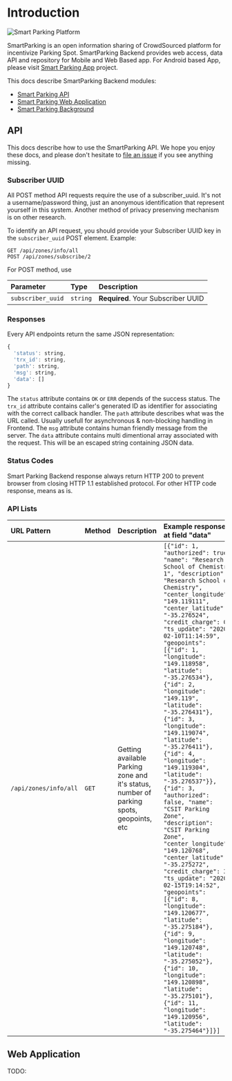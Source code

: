 # Introduction

![Smart Parking Platform](https://gitlab.anu.edu.au/u1063268/smart-parking-backend/raw/master/docs/platform.png "Smart Parking Platform")

SmartParking is an open information sharing of CrowdSourced platform for incentivize Parking Spot.
SmartParking Backend provides web access, data API and repository for Mobile and Web Based app. For Android based App, please visit [Smart Parking App](https://gitlab.anu.edu.au/u1063268/smart-parking-app) project.


This docs describe  SmartParking Backend modules:

- [Smart Parking API](#api)
- [Smart Parking Web Application](#web-application)
- [Smart Parking Background](#background)

## API
This docs describe how to use the SmartParking API. We hope you enjoy these docs, and please don't hesitate to [file an issue](https://gitlab.anu.edu.au/u1063268/smart-parking-backend/issues/new) if you see anything missing.

### Subscriber UUID

All POST method API requests require the use of a subscriber_uuid. It's not a username/password thing, just an anonymous identification that represent yourself in this system. Another method of privacy presenving mechanism is on other research.

To identify an API request, you should provide your Subscriber UUID key in the `subscriber_uuid` POST element. Example:


```http
GET /api/zones/info/all
POST /api/zones/subscribe/2
```

For POST method, use

| Parameter | Type | Description |
| :--- | :--- | :--- |
| `subscriber_uuid` | `string` | **Required**. Your Subscriber UUID |

### Responses

Every API endpoints return the same JSON representation:

```javascript
{
  'status': string,
  'trx_id': string,
  'path': string,
  'msg': string,
  'data': []
}
```

The `status` attribute contains `OK` or `ERR` depends of the success status.
The `trx_id` attribute contains caller's generated ID as identifier for associating with the correct callback handler.
The `path` attribute describes what was the URL called. Usually usefull for asynchronous & non-blocking handling in Frontend.
The `msg` attribute contains human friendly message from the server.
The `data` attribute contains multi dimentional array associated with the request. This will be an escaped string containing JSON data.

### Status Codes

Smart Parking Backend response always return HTTP 200 to prevent browser from closing HTTP 1.1 established protocol.
For other HTTP code response, means as is.

### API Lists

| URL Pattern | Method | Description | Example response at field "data" |
| :--- | :--- | :--- | :--- |
| `/api/zones/info/all` | `GET` | Getting available Parking zone and it's status, number of parking spots, geopoints, etc | `[{"id": 1, "authorized": true, "name": "Research School of Chemistry 1", "description": "Research School of Chemistry", "center_longitude": "149.119111", "center_latitude": "-35.276524", "credit_charge": 0, "ts_update": "2020-02-10T11:14:59", "geopoints": [{"id": 1, "longitude": "149.118958", "latitude": "-35.276534"}, {"id": 2, "longitude": "149.119", "latitude": "-35.276431"}, {"id": 3, "longitude": "149.119074", "latitude": "-35.276411"}, {"id": 4, "longitude": "149.119304", "latitude": "-35.276537"}}, {"id": 3, "authorized": false, "name": "CSIT Parking Zone", "description": "CSIT Parking Zone", "center_longitude": "149.120768", "center_latitude": "-35.275272", "credit_charge": 3, "ts_update": "2020-02-15T19:14:52", "geopoints": [{"id": 8, "longitude": "149.120677", "latitude": "-35.275184"}, {"id": 9, "longitude": "149.120748", "latitude": "-35.275052"}, {"id": 10, "longitude": "149.120898", "latitude": "-35.275101"}, {"id": 11, "longitude": "149.120956", "latitude": "-35.275464"}]}]` |

## Web Application

TODO: